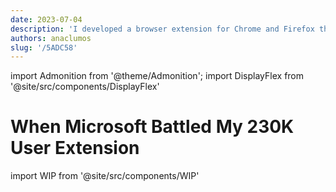 ```yaml
---
date: 2023-07-04
description: 'I developed a browser extension for Chrome and Firefox that attracted 750K visitors and 500K installs, with 230K active users. Despite acquisition offers and Microsoft's challenges to my app, I persevered until warned for trademark rights violations. I ceased the project, finding open-source development emotionally taxing, unsustainable, and overwhelmed by user feedback. Contributions were scarce. I'm now aiming to create a sustainable, value-driven service.'
authors: anaclumos
slug: '/5ADC58'
---
```


import Admonition from '@theme/Admonition';
import DisplayFlex from '@site/src/components/DisplayFlex'

# When Microsoft Battled My 230K User Extension

import WIP from '@site/src/components/WIP'

<WIP />
